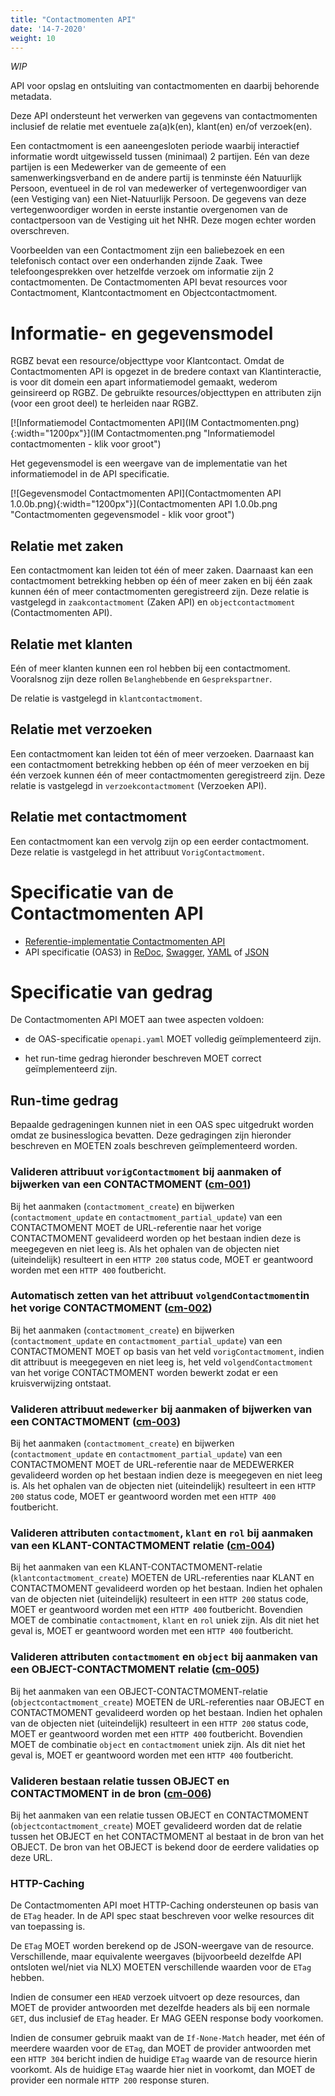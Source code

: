 ```yaml
---
title: "Contactmomenten API"
date: '14-7-2020'
weight: 10
---
```


*WIP*

API voor opslag en ontsluiting van contactmomenten en daarbij behorende metadata.

Deze API ondersteunt het verwerken van gegevens van contactmomenten inclusief de relatie met eventuele za(a)k(en), klant(en) en/of verzoek(en).

Een contactmoment is een aaneengesloten periode waarbij interactief informatie wordt uitgewisseld tussen (minimaal) 2 partijen. Eén van deze partijen is een Medewerker van de gemeente of een samenwerkingsverband en de andere partij is tenminste één Natuurlijk Persoon, eventueel in de rol van medewerker of vertegenwoordiger van (een Vestiging van) een Niet-Natuurlijk Persoon. De gegevens van deze vertegenwoordiger worden in eerste instantie overgenomen van de contactpersoon van de Vestiging uit het NHR. Deze mogen echter worden overschreven.

Voorbeelden van een Contactmoment zijn een baliebezoek en een telefonisch contact over een onderhanden zijnde Zaak. Twee telefoongesprekken over hetzelfde verzoek om informatie zijn 2 contactmomenten. De Contactmomenten API bevat resources voor Contactmoment, Klantcontactmoment en Objectcontactmoment.

# Informatie- en gegevensmodel

RGBZ bevat een resource/objecttype voor Klantcontact. Omdat de Contactmomenten API is opgezet in de bredere contaxt van Klantinteractie, is voor dit domein een apart informatiemodel gemaakt, wederom geinsireerd op RGBZ. De gebruikte resources/objecttypen en attributen zijn (voor een groot deel) te herleiden naar RGBZ.

[![Informatiemodel Contactmomenten API](IM Contactmomenten.png){:width="1200px"}](IM Contactmomenten.png "Informatiemodel contactmomenten - klik voor groot")

Het gegevensmodel is een weergave van de implementatie van het informatiemodel in de API specificatie.

[![Gegevensmodel Contactmomenten API](Contactmomenten API 1.0.0b.png){:width="1200px"}](Contactmomenten API 1.0.0b.png "Contactmomenten gegevensmodel - klik voor groot")

## Relatie met zaken

Een contactmoment kan leiden tot één of meer zaken. Daarnaast kan een contactmoment betrekking hebben op één of meer zaken en bij één zaak kunnen één of meer contactmomenten geregistreerd zijn. Deze relatie is vastgelegd in `zaakcontactmoment` (Zaken API) en `objectcontactmoment` (Contactmomenten API).

## Relatie met klanten

Eén of meer klanten kunnen een rol hebben bij een contactmoment. Vooralsnog zijn deze rollen `Belanghebbende` en `Gesprekspartner`.  

De relatie is vastgelegd in `klantcontactmoment`.

## Relatie met verzoeken

Een contactmoment kan leiden tot één of meer verzoeken. Daarnaast kan een contactmoment betrekking hebben op één of meer verzoeken en bij één verzoek kunnen één of meer contactmomenten geregistreerd zijn. Deze relatie is vastgelegd in `verzoekcontactmoment` (Verzoeken API).

## Relatie met contactmoment

Een contactmoment kan een vervolg zijn op een eerder contactmoment. Deze relatie is vastgelegd in het attribuut `VorigContactmoment`.

# Specificatie van de Contactmomenten API

* [Referentie-implementatie Contactmomenten API](https://contactmomenten-api.vng.cloud)
* API specificatie (OAS3) in
  [ReDoc](https://contactmomenten-api.vng.cloud/api/v1/schema/),
  [Swagger](https://petstore.swagger.io/?url=https://contactmomenten-api.vng.cloud/api/v1/schema/openapi.yaml),
  [YAML](https://contactmomenten-api.vng.cloud/api/v1/schema/openapi.yaml) of
  [JSON](https://contactmomenten-api.vng.cloud/api/v1/schema/openapi.json)


# Specificatie van gedrag

De Contactmomenten API MOET aan twee aspecten voldoen:

* de OAS-specificatie `openapi.yaml` MOET volledig geïmplementeerd zijn.

* het run-time gedrag hieronder beschreven MOET correct geïmplementeerd zijn.


## Run-time gedrag

Bepaalde gedrageningen kunnen niet in een OAS spec uitgedrukt worden omdat ze businesslogica bevatten. Deze gedragingen zijn hieronder beschreven en MOETEN zoals beschreven geïmplementeerd worden.

### **<a name="cm-001">Valideren attribuut `vorigContactmoment` bij aanmaken of bijwerken van een CONTACTMOMENT ([cm-001](#cm-001))</a>**

Bij het aanmaken (`contactmoment_create`) en bijwerken (`contactmoment_update` en `contactmoment_partial_update`) van een CONTACTMOMENT MOET de URL-referentie naar het vorige CONTACTMOMENT gevalideerd worden op het bestaan indien deze is meegegeven en niet leeg is. Als het ophalen van de objecten niet (uiteindelijk) resulteert in een `HTTP 200` status code, MOET er geantwoord worden met een `HTTP 400` foutbericht. 

### **<a name="cm-002">Automatisch zetten van het attribuut `volgendContactmoment`in het vorige CONTACTMOMENT ([cm-002](#cm-002))</a>**

Bij het aanmaken (`contactmoment_create`) en bijwerken (`contactmoment_update` en `contactmoment_partial_update`) van een CONTACTMOMENT MOET op basis van het veld `vorigContactmoment`, indien dit attribuut is meegegeven en niet leeg is, het veld `volgendContactmoment` van het vorige CONTACTMOMENT worden bewerkt zodat er een kruisverwijzing ontstaat.

### **<a name="cm-003">Valideren attribuut `medewerker` bij aanmaken of bijwerken van een CONTACTMOMENT ([cm-003](#cm-003))</a>**

Bij het aanmaken (`contactmoment_create`) en bijwerken (`contactmoment_update` en `contactmoment_partial_update`) van een CONTACTMOMENT MOET de URL-referentie naar de MEDEWERKER gevalideerd worden op het bestaan indien deze is meegegeven en niet leeg is. Als het ophalen van de objecten niet (uiteindelijk) resulteert in een `HTTP 200` status code, MOET er geantwoord worden met een `HTTP 400` foutbericht. 

### **<a name="cm-004">Valideren attributen `contactmoment`, `klant` en `rol` bij aanmaken van een KLANT-CONTACTMOMENT relatie ([cm-004](#cm-004))</a>**

Bij het aanmaken van een KLANT-CONTACTMOMENT-relatie (`klantcontactmoment_create`) MOETEN de URL-referenties naar KLANT en CONTACTMOMENT gevalideerd worden op het bestaan. Indien het ophalen van de objecten niet (uiteindelijk) resulteert in een `HTTP 200` status code, MOET er geantwoord worden met een `HTTP 400` foutbericht. Bovendien MOET de combinatie `contactmoment`, `klant` en `rol` uniek zijn. Als dit niet het geval is, MOET er geantwoord worden met een `HTTP 400` foutbericht.

### **<a name="cm-005">Valideren attributen `contactmoment` en `object` bij aanmaken van een OBJECT-CONTACTMOMENT relatie ([cm-005](#cm-005))</a>**

Bij het aanmaken van een OBJECT-CONTACTMOMENT-relatie (`objectcontactmoment_create`) MOETEN de URL-referenties naar OBJECT en CONTACTMOMENT gevalideerd worden op het bestaan. Indien het ophalen van de objecten niet (uiteindelijk) resulteert in een `HTTP 200` status code, MOET er geantwoord worden met een `HTTP 400` foutbericht. Bovendien MOET de combinatie `object` en `contactmoment` uniek zijn. Als dit niet het geval is, MOET er geantwoord worden met een `HTTP 400` foutbericht.

### **<a name="cm-006">Valideren bestaan relatie tussen OBJECT en CONTACTMOMENT in de bron ([cm-006](#cm-006))</a>**

Bij het aanmaken van een relatie tussen OBJECT en CONTACTMOMENT (`objectcontactmoment_create`) MOET gevalideerd worden dat de relatie tussen het OBJECT en het CONTACTMOMENT al bestaat in de bron van het OBJECT. De bron van het OBJECT is bekend door de eerdere validaties op deze URL. 


### HTTP-Caching

De Contactmomenten API moet HTTP-Caching ondersteunen op basis van de `ETag` header. In de API spec staat beschreven voor welke resources dit van toepassing is.

De `ETag` MOET worden berekend op de JSON-weergave van de resource. Verschillende, maar equivalente weergaves (bijvoorbeeld dezelfde API ontsloten wel/niet via NLX) MOETEN verschillende waarden voor de `ETag` hebben.

Indien de consumer een `HEAD` verzoek uitvoert op deze resources, dan MOET de provider antwoorden met dezelfde headers als bij een normale `GET`, dus inclusief de `ETag` header. Er MAG GEEN response body voorkomen.

Indien de consumer gebruik maakt van de `If-None-Match` header, met één of meerdere waarden voor de `ETag`, dan MOET de provider antwoorden met een `HTTP 304` bericht indien de huidige `ETag` waarde van de resource hierin voorkomt. Als de huidige `ETag` waarde hier niet in voorkomt, dan MOET de provider een normale `HTTP 200` response sturen.
